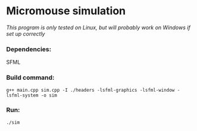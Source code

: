 # Micromouse simulation

_This program is only tested on Linux, but will probably work on Windows if set up correctly_

### Dependencies:

SFML

### Build command:

```
g++ main.cpp sim.cpp -I ./headers -lsfml-graphics -lsfml-window -lsfml-system -o sim
```

### Run:

```
./sim
```
